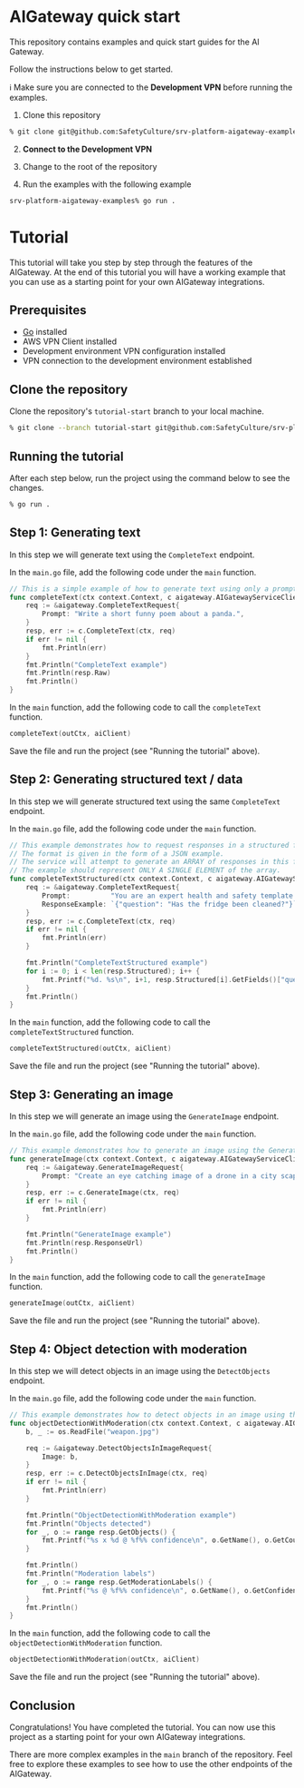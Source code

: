 # AIGateway quick start

This repository contains examples and quick start guides for the AI Gateway. 

Follow the instructions below to get started.

ℹ️ Make sure you are connected to the **Development VPN** before running the examples.

1. Clone this repository

```bash
% git clone git@github.com:SafetyCulture/srv-platform-aigateway-examples.git
```

2. **Connect to the Development VPN**

3. Change to the root of the repository

4. Run the examples with the following example

```bash
srv-platform-aigateway-examples% go run .
```

# Tutorial

This tutorial will take you step by step through the features of the AIGateway. At the end of this tutorial you will have a working example that you can use as a starting point for your own AIGateway integrations.

## Prerequisites

- [Go](https://golang.org/doc/install) installed
- AWS VPN Client installed
- Development environment VPN configuration installed
- VPN connection to the development environment established

## Clone the repository

Clone the repository's `tutorial-start` branch to your local machine.

```bash
% git clone --branch tutorial-start git@github.com:SafetyCulture/srv-platform-aigateway.git
```

## Running the tutorial

After each step below, run the project using the command below to see the changes.

```bash
% go run .
```

## Step 1: Generating text

In this step we will generate text using the `CompleteText` endpoint.

In the `main.go` file, add the following code under the `main` function.

```go
// This is a simple example of how to generate text using only a prompt.
func completeText(ctx context.Context, c aigateway.AIGatewayServiceClient) {
	req := &aigateway.CompleteTextRequest{
		Prompt: "Write a short funny poem about a panda.",
	}
	resp, err := c.CompleteText(ctx, req)
	if err != nil {
		fmt.Println(err)
	}
	fmt.Println("CompleteText example")
	fmt.Println(resp.Raw)
	fmt.Println()
}
```

In the `main` function, add the following code to call the `completeText` function.

```go
completeText(outCtx, aiClient)
```

Save the file and run the project (see "Running the tutorial" above).

## Step 2: Generating structured text / data

In this step we will generate structured text using the same `CompleteText` endpoint.

In the `main.go` file, add the following code under the `main` function.

```go
// This example demonstrates how to request responses in a structured form by specifying a format for the response.
// The format is given in the form of a JSON example.
// The service will attempt to generate an ARRAY of responses in this format.
// The example should represent ONLY A SINGLE ELEMENT of the array.
func completeTextStructured(ctx context.Context, c aigateway.AIGatewayServiceClient) {
	req := &aigateway.CompleteTextRequest{
		Prompt:          "You are an expert health and safety template engine. Create a template to clean a kitchen which asks 10 questions.",
		ResponseExample: `{"question": "Has the fridge been cleaned?"}`,
	}
	resp, err := c.CompleteText(ctx, req)
	if err != nil {
		fmt.Println(err)
	}

	fmt.Println("CompleteTextStructured example")
	for i := 0; i < len(resp.Structured); i++ {
		fmt.Printf("%d. %s\n", i+1, resp.Structured[i].GetFields()["question"].GetStringValue())
	}
	fmt.Println()
}
```

In the `main` function, add the following code to call the `completeTextStructured` function.

```go
completeTextStructured(outCtx, aiClient)
```

Save the file and run the project (see "Running the tutorial" above).

## Step 3: Generating an image

In this step we will generate an image using the `GenerateImage` endpoint.

In the `main.go` file, add the following code under the `main` function.

```go
// This example demonstrates how to generate an image using the GenerateImage endpoint.
func generateImage(ctx context.Context, c aigateway.AIGatewayServiceClient) {
	req := &aigateway.GenerateImageRequest{
		Prompt: "Create an eye catching image of a drone in a city scape. The drone should be the main focus of the image.",
	}
	resp, err := c.GenerateImage(ctx, req)
	if err != nil {
		fmt.Println(err)
	}

	fmt.Println("GenerateImage example")
	fmt.Println(resp.ResponseUrl)
	fmt.Println()
}
```

In the `main` function, add the following code to call the `generateImage` function.

```go
generateImage(outCtx, aiClient)
```

Save the file and run the project (see "Running the tutorial" above).

## Step 4: Object detection with moderation

In this step we will detect objects in an image using the `DetectObjects` endpoint.

In the `main.go` file, add the following code under the `main` function.

```go
// This example demonstrates how to detect objects in an image using the DetectObjects endpoint.
func objectDetectionWithModeration(ctx context.Context, c aigateway.AIGatewayServiceClient) {
	b, _ := os.ReadFile("weapon.jpg")

	req := &aigateway.DetectObjectsInImageRequest{
		Image: b,
	}
	resp, err := c.DetectObjectsInImage(ctx, req)
	if err != nil {
		fmt.Println(err)
	}

	fmt.Println("ObjectDetectionWithModeration example")
	fmt.Println("Objects detected")
	for _, o := range resp.GetObjects() {
		fmt.Printf("%s x %d @ %f%% confidence\n", o.GetName(), o.GetCount(), o.GetConfidence())
	}

	fmt.Println()
	fmt.Println("Moderation labels")
	for _, o := range resp.GetModerationLabels() {
		fmt.Printf("%s @ %f%% confidence\n", o.GetName(), o.GetConfidence())
	}
	fmt.Println()
}
```

In the `main` function, add the following code to call the `objectDetectionWithModeration` function.

```go
objectDetectionWithModeration(outCtx, aiClient)
```

Save the file and run the project (see "Running the tutorial" above).

## Conclusion

Congratulations! You have completed the tutorial. You can now use this project as a starting point for your own AIGateway integrations.

There are more complex examples in the `main` branch of the repository. Feel free to explore these examples to see how to use the other endpoints of the AIGateway.
